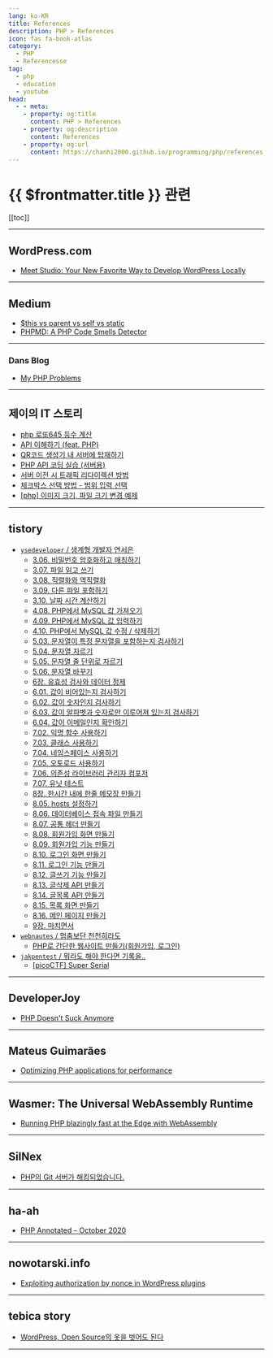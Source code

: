 ```yaml
---
lang: ko-KR
title: References
description: PHP > References
icon: fas fa-book-atlas
category: 
  - PHP
  - Referencesse
tag: 
  - php
  - education
  - youtube
head:
  - - meta:
    - property: og:title
      content: PHP > References
    - property: og:description
      content: References
    - property: og:url
      content: https://chanhi2000.github.io/programming/php/references.html
---
```


# {{ $frontmatter.title }} 관련

[[toc]]

---

## <FontIcon icon="fa-brands fa-wordpress"/>WordPress.com

- [Meet Studio: Your New Favorite Way to Develop WordPress Locally](https://wordpress.com/blog/2024/04/24/studio/)

---

## <FontIcon icon="fa-brands fa-medium"/>Medium

- [$this vs parent vs self vs static](https://medium.com/@erlandmuchasaj/this-vs-parent-vs-self-vs-static-2e1e89a42dca)
- [PHPMD: A PHP Code Smells Detector](https://mprtmma.medium.com/phpmd-a-php-code-smells-detector-d9c014d212a6)

---

### Dans Blog

- [My PHP Problems](https://www.dantleech.com/blog/2024/02/18/my-php-problems/)

---

## 제이의 IT 스토리

- [php 로또645 등수 계산](https://m.blog.naver.com/oralol/223401340442?)
- [API 이해하기 (feat. PHP)](https://m.blog.naver.com/oralol/223415862478?)
- [QR코드 생성기 내 서버에 탑재하기](https://m.blog.naver.com/oralol/223414704529)
- [PHP API 코딩 실습 (서버용)](https://m.blog.naver.com/oralol/223417581963)
- [서버 이전 시 트래픽 리다이렉션 방법](https://m.blog.naver.com/oralol/223435443197)
- [체크박스 선택 방법 - 범위 입력 선택](https://m.blog.naver.com/oralol/223435360550?)
- [\[php\] 이미지 크기, 파일 크기 변경 예제](https://m.blog.naver.com/oralol/223572314207)

---

## tistory

- [`ysedeveloper` / 생계형 개발자 연서은](https://ysedeveloper.tistory.com/m/)
  - [3.06. 비밀번호 암호화하고 매칭하기](https://ysedeveloper.tistory.com/m/entry/306-%EB%B9%84%EB%B0%80%EB%B2%88%ED%98%B8-%EC%95%94%ED%98%B8%ED%99%94%ED%95%98%EA%B3%A0-%EB%A7%A4%EC%B9%AD%ED%95%98%EA%B8%B0)
  - [3.07. 파일 읽고 쓰기](https://ysedeveloper.tistory.com/m/entry/307-%ED%8C%8C%EC%9D%BC-%EC%9D%BD%EA%B3%A0-%EC%93%B0%EA%B8%B0)
  - [3.08. 직렬화와 역직렬화](https://ysedeveloper.tistory.com/m/entry/308-%EC%A7%81%EB%A0%AC%ED%99%94%EC%99%80-%EC%97%AD%EC%A7%81%EB%A0%AC%ED%99%94)
  - [3.09. 다른 파일 포함하기](https://ysedeveloper.tistory.com/m/entry/309-%EB%8B%A4%EB%A5%B8-%ED%8C%8C%EC%9D%BC-%ED%8F%AC%ED%95%A8%ED%95%98%EA%B8%B0)
  - [3.10. 날짜 시간 계산하기](https://ysedeveloper.tistory.com/m/entry/310-%EB%82%A0%EC%A7%9C-%EC%8B%9C%EA%B0%84-%EA%B3%84%EC%82%B0%ED%95%98%EA%B8%B0)
  - [4.08. PHP에서 MySQL 값 가져오기](https://ysedeveloper.tistory.com/m/entry/408-PHP%EC%97%90%EC%84%9C-MySQL-%EA%B0%92-%EA%B0%80%EC%A0%B8%EC%98%A4%EA%B8%B0)
  - [4.09. PHP에서 MySQL 값 입력하기](https://ysedeveloper.tistory.com/m/entry/409-PHP%EC%97%90%EC%84%9C-MySQL-%EA%B0%92-%EC%9E%85%EB%A0%A5%ED%95%98%EA%B8%B0)
  - [4.10. PHP에서 MySQL 값 수정 / 삭제하기](https://ysedeveloper.tistory.com/m/entry/410-PHP%EC%97%90%EC%84%9C-MySQL-%EA%B0%92-%EC%88%98%EC%A0%95-%EC%82%AD%EC%A0%9C%ED%95%98%EA%B8%B0)
  - [5.03. 문자열이 특정 문자열을 포함하는지 검사하기](https://ysedeveloper.tistory.com/m/entry/503-%EB%AC%B8%EC%9E%90%EC%97%B4%EC%9D%B4-%ED%8A%B9%EC%A0%95-%EB%AC%B8%EC%9E%90%EC%97%B4%EC%9D%84-%ED%8F%AC%ED%95%A8%ED%95%98%EB%8A%94%EC%A7%80-%EA%B2%80%EC%82%AC%ED%95%98%EA%B8%B0)
  - [5.04. 문자열 자르기](https://ysedeveloper.tistory.com/m/entry/504-%EB%AC%B8%EC%9E%90%EC%97%B4-%EC%9E%90%EB%A5%B4%EA%B8%B0)
  - [5.05. 문자열 줄 단위로 자르기](https://ysedeveloper.tistory.com/m/entry/505-%EB%AC%B8%EC%9E%90%EC%97%B4-%EC%A4%84-%EB%8B%A8%EC%9C%84%EB%A1%9C-%EC%9E%90%EB%A5%B4%EA%B8%B0)
  - [5.06. 문자열 바꾸기](https://ysedeveloper.tistory.com/m/entry/506-%EB%AC%B8%EC%9E%90%EC%97%B4-%EB%B0%94%EA%BE%B8%EA%B8%B0)
  - [6장. 유효성 검사와 데이터 정제](https://ysedeveloper.tistory.com/m/entry/6%EC%9E%A5-%EC%9C%A0%ED%9A%A8%EC%84%B1-%EA%B2%80%EC%82%AC%EC%99%80-%EB%8D%B0%EC%9D%B4%ED%84%B0-%EC%A0%95%EC%A0%9C)
  - [6.01. 값이 비어있는지 검사하기](https://ysedeveloper.tistory.com/m/entry/601-%EA%B0%92%EC%9D%B4-%EB%B9%84%EC%96%B4%EC%9E%88%EB%8A%94%EC%A7%80-%EA%B2%80%EC%82%AC%ED%95%98%EA%B8%B0)
  - [6.02. 값이 숫자인지 검사하기](https://ysedeveloper.tistory.com/m/entry/602-%EA%B0%92%EC%9D%B4-%EC%88%AB%EC%9E%90%EC%9D%B8%EC%A7%80-%EA%B2%80%EC%82%AC%ED%95%98%EA%B8%B0)
  - [6.03. 값이 알파벳과 숫자로만 이루어져 있는지 검사하기](https://ysedeveloper.tistory.com/m/entry/603-%EA%B0%92%EC%9D%B4-%EC%95%8C%ED%8C%8C%EB%B2%B3%EA%B3%BC-%EC%88%AB%EC%9E%90%EB%A1%9C%EB%A7%8C-%EC%9D%B4%EB%A3%A8%EC%96%B4%EC%A0%B8-%EC%9E%88%EB%8A%94%EC%A7%80-%EA%B2%80%EC%82%AC%ED%95%98%EA%B8%B0)
  - [6.04. 값이 이메일인지 확인하기](https://ysedeveloper.tistory.com/m/entry/604-%EA%B0%92%EC%9D%B4-%EC%9D%B4%EB%A9%94%EC%9D%BC%EC%9D%B8%EC%A7%80-%ED%99%95%EC%9D%B8%ED%95%98%EA%B8%B0)
  - [7.02. 익명 함수 사용하기](https://ysedeveloper.tistory.com/m/entry/702-%EC%9D%B5%EB%AA%85-%ED%95%A8%EC%88%98-%EC%82%AC%EC%9A%A9%ED%95%98%EA%B8%B0)
  - [7.03. 클래스 사용하기](https://ysedeveloper.tistory.com/m/entry/703-%ED%81%B4%EB%9E%98%EC%8A%A4-%EC%82%AC%EC%9A%A9%ED%95%98%EA%B8%B0)
  - [7.04. 네임스페이스 사용하기](https://ysedeveloper.tistory.com/m/entry/704-%EB%84%A4%EC%9E%84%EC%8A%A4%ED%8E%98%EC%9D%B4%EC%8A%A4-%EC%82%AC%EC%9A%A9%ED%95%98%EA%B8%B0)
  - [7.05. 오토로드 사용하기](https://ysedeveloper.tistory.com/m/entry/705-%EC%98%A4%ED%86%A0%EB%A1%9C%EB%93%9C-%EC%82%AC%EC%9A%A9%ED%95%98%EA%B8%B0)
  - [7.06. 의존성 라이브러리 관리자 컴포저](https://ysedeveloper.tistory.com/m/entry/706-%EC%9D%98%EC%A1%B4%EC%84%B1-%EB%9D%BC%EC%9D%B4%EB%B8%8C%EB%9F%AC%EB%A6%AC-%EA%B4%80%EB%A6%AC%EC%9E%90-%EC%BB%B4%ED%8F%AC%EC%A0%80)
  - [7.07. 유닛 테스트](https://ysedeveloper.tistory.com/m/entry/707-%EC%9C%A0%EB%8B%9B-%ED%85%8C%EC%8A%A4%ED%8A%B8)
  - [8장. 한시간 내에 한줄 메모장 만들기](https://ysedeveloper.tistory.com/m/entry/8%EC%9E%A5-%ED%95%9C%EC%8B%9C%EA%B0%84-%EB%82%B4%EC%97%90-%ED%95%9C%EC%A4%84-%EB%A9%94%EB%AA%A8%EC%9E%A5-%EB%A7%8C%EB%93%A4%EA%B8%B0)
  - [8.05. hosts 설정하기](https://ysedeveloper.tistory.com/m/entry/805-hosts-%EC%84%A4%EC%A0%95%ED%95%98%EA%B8%B0)
  - [8.06. 데이터베이스 접속 파일 만들기](https://ysedeveloper.tistory.com/m/entry/806-%EB%8D%B0%EC%9D%B4%ED%84%B0%EB%B2%A0%EC%9D%B4%EC%8A%A4-%EC%A0%91%EC%86%8D-%ED%8C%8C%EC%9D%BC-%EB%A7%8C%EB%93%A4%EA%B8%B0)
  - [8.07. 공통 헤더 만들기](https://ysedeveloper.tistory.com/m/entry/807-%EA%B3%B5%ED%86%B5-%ED%97%A4%EB%8D%94-%EB%A7%8C%EB%93%A4%EA%B8%B0)
  - [8.08. 회원가입 화면 만들기](https://ysedeveloper.tistory.com/m/entry/808-%ED%9A%8C%EC%9B%90%EA%B0%80%EC%9E%85-%ED%99%94%EB%A9%B4-%EB%A7%8C%EB%93%A4%EA%B8%B0)
  - [8.09. 회원가입 기능 만들기](https://ysedeveloper.tistory.com/m/entry/809-%ED%9A%8C%EC%9B%90%EA%B0%80%EC%9E%85-%EA%B8%B0%EB%8A%A5-%EB%A7%8C%EB%93%A4%EA%B8%B0)
  - [8.10. 로그인 화면 만들기](https://ysedeveloper.tistory.com/m/entry/810-%EB%A1%9C%EA%B7%B8%EC%9D%B8-%ED%99%94%EB%A9%B4-%EB%A7%8C%EB%93%A4%EA%B8%B0)
  - [8.11. 로그인 기능 만들기](https://ysedeveloper.tistory.com/m/entry/811-%EB%A1%9C%EA%B7%B8%EC%9D%B8-%EA%B8%B0%EB%8A%A5-%EB%A7%8C%EB%93%A4%EA%B8%B0)
  - [8.12. 글쓰기 기능 만들기](https://ysedeveloper.tistory.com/m/entry/812-%EA%B8%80%EC%93%B0%EA%B8%B0-%EA%B8%B0%EB%8A%A5-%EB%A7%8C%EB%93%A4%EA%B8%B0)
  - [8.13. 글삭제 API 만들기](https://ysedeveloper.tistory.com/m/entry/813-%EA%B8%80%EC%82%AD%EC%A0%9C-API-%EB%A7%8C%EB%93%A4%EA%B8%B0)
  - [8.14. 글목록 API 만들기](https://ysedeveloper.tistory.com/m/entry/814-%EA%B8%80%EB%AA%A9%EB%A1%9D-API-%EB%A7%8C%EB%93%A4%EA%B8%B0)
  - [8.15. 목록 화면 만들기](https://ysedeveloper.tistory.com/m/entry/815-%EB%AA%A9%EB%A1%9D-%ED%99%94%EB%A9%B4-%EB%A7%8C%EB%93%A4%EA%B8%B0)
  - [8.16. 메인 페이지 만들기](https://ysedeveloper.tistory.com/m/entry/816-%EB%A9%94%EC%9D%B8-%ED%8E%98%EC%9D%B4%EC%A7%80-%EB%A7%8C%EB%93%A4%EA%B8%B0)
  - [9장. 마치면서](https://ysedeveloper.tistory.com/m/entry/9%EC%9E%A5-%EB%A7%88%EC%B9%98%EB%A9%B4%EC%84%9C)
  <!-- END: ysedeveloper -->
- [`webnautes` / 멈춤보단 천천히라도](https://webnautes.tistory.com/m/)
  - [PHP로 간단한 웹사이트 만들기(회원가입, 로그인)](https://webnautes.tistory.com/m/1989)
  <!-- END: webnautes -->
- [`jakpentest` / 뭐라도 해야 한다면 기록을..](https://jakpentest.tistory.com/m/)
  - [\[picoCTF\] Super Serial](https://jakpentest.tistory.com/m/entry/picoCTF-Super-Serial)
  <!-- END: jakpentest -->
<!-- END: tistory.com -->

---

## DeveloperJoy

- [PHP Doesn't Suck Anymore](https://developerjoy.co/blog/php-doesnt-suck-anymore)

---

## Mateus Guimarães

- [Optimizing PHP applications for performance](https://mateusguimaraes.com/posts/optimizing-php-applications-for-performance)

---

## Wasmer: The Universal WebAssembly Runtime

- [Running PHP blazingly fast at the Edge with WebAssembly](https://wasmer.io/posts/running-php-blazingly-fast-at-the-edge-with-wasm)

---

## SilNex

- [PHP의 Git 서버가 해킹되었습니다.](https://silnex.github.io/blog/php-supply-chain-attacked)

---

## ha-ah

- [PHP Annotated – October 2020](https://haah.kr/2020/10/24/php-annotated-october-2020/?)

---

## nowotarski.info

- [Exploiting authorization by nonce in WordPress plugins](https://nowotarski.info/wordpress-nonce-authorization/)

---

## tebica story

- [WordPress, Open Source의 옷을 벗어도 된다](https://earlybird.kr/2833)

<!-- END: earlybird.kr -->

---

<TagLinks />